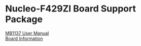 # Nucleo-F429ZI Board Support Package

[MB1137 User Manual](https://www.st.com/resource/en/user_manual/um1974-stm32-nucleo144-boards-mb1137-stmicroelectronics.pdf)  
[Board Information](https://os.mbed.com/platforms/ST-Nucleo-F429ZI/)

